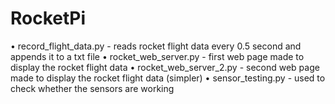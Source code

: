 # RocketPi

• record_flight_data.py - reads rocket flight data every 0.5 second and appends it to a txt file
• rocket_web_server.py - first web page made to display the rocket flight data
• rocket_web_server_2.py - second web page made to display the rocket flight data (simpler)
• sensor_testing.py - used to check whether the sensors are working

